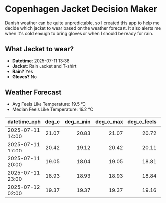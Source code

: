 
# Copenhagen Jacket Decision Maker

Danish weather can be quite unpredictable, so I created this app to help me decide which jacket to wear based on the weather forecast. 
It also alerts me when it's cold enough to bring gloves or when I should be ready for rain.

## What Jacket to wear?

- **Datetime**: 2025-07-11 13:38
- **Jacket**: Rain Jacket and T-shirt
- **Rain?** Yes
- **Gloves?** No

## Weather Forecast
- Avg Feels Like Temperature: 19.5 °C
- Median Feels Like Temperature: 19.2 °C

| datetime_cph     |   deg_c |   deg_c_min |   deg_c_max |   deg_c_feels | weather   | wind   | rain   |
|:-----------------|--------:|------------:|------------:|--------------:|:----------|:-------|:-------|
| 2025-07-11 14:00 |   21.07 |       20.83 |       21.07 |         20.72 | Clouds    | Medium | None   |
| 2025-07-11 17:00 |   20.42 |       19.12 |       20.42 |         20.11 | Rain      | High   | Low    |
| 2025-07-11 20:00 |   19.05 |       18.04 |       19.05 |         18.81 | Rain      | High   | Low    |
| 2025-07-11 23:00 |   18.93 |       18.93 |       18.93 |         18.84 | Rain      | High   | Low    |
| 2025-07-12 02:00 |   19.37 |       19.37 |       19.37 |         19.16 | Clouds    | High   | None   |
        